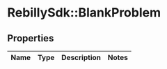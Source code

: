 # RebillySdk::BlankProblem

## Properties
Name | Type | Description | Notes
------------ | ------------- | ------------- | -------------

